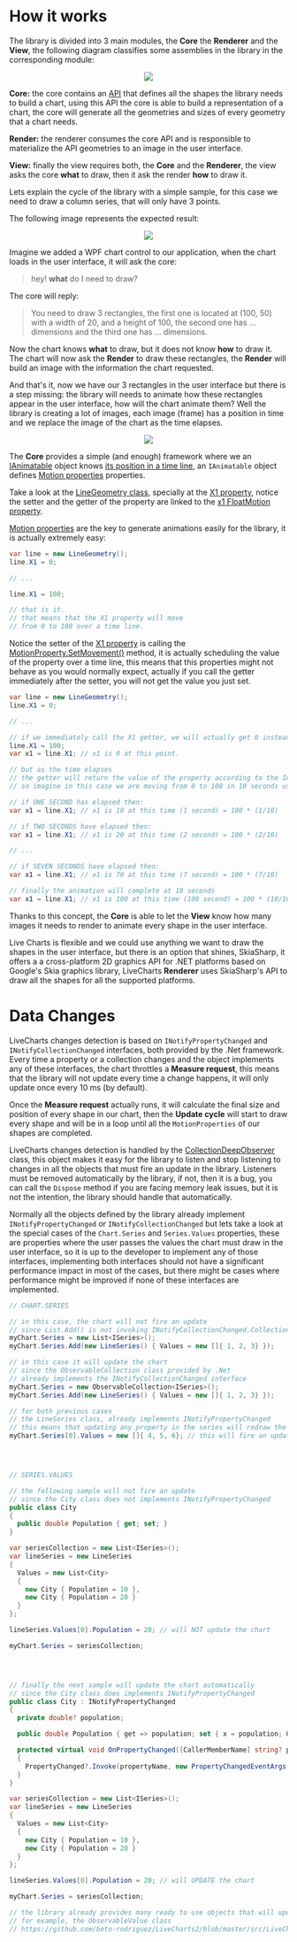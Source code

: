 <!--
To get help on editing this file, see https://github.com/beto-rodriguez/LiveCharts2/blob/dev/docs/readme.md
-->

# How it works

The library is divided into 3 main modules, the **Core** the **Renderer** and the **View**, the following
diagram classifies some assemblies in the library in the corresponding module:

<p align="center">
  <img src="https://raw.githubusercontent.com/beto-rodriguez/LiveCharts2/dev/docs/_assets/1.1.assemblies.png" />
</p>

**Core:** the core contains an [API](https://raw.githubusercontent.com/beto-rodriguez/LiveCharts2/dev/src/LiveChartsCore/Drawing)
that defines all the shapes the library needs to build a chart, using this API the core is able to build a
representation of a chart, the core will generate all the geometries and sizes of every geometry that a
chart needs.

**Render:** the renderer consumes the core API and is responsible to materialize the API geometries to an image
in the user interface.

**View:** finally the view requires both, the **Core** and the **Renderer**, the view asks the core **what** to draw,
then it ask the render **how** to draw it.

Lets explain the cycle of the library with a simple sample, for this case we need to draw a column series, 
that will only have 3 points.

The following image represents the expected result:

<p align="center">
  <img src="https://raw.githubusercontent.com/beto-rodriguez/LiveCharts2/dev/docs/_assets/1.1.bars1.png" />
</p>

Imagine we added a WPF chart control to our application, when the chart loads in the user interface, it will ask
the core:

> hey! **what** do I need to draw?

The core will reply:

> You need to draw 3 rectangles, the first one is located at (100, 50) with a width of 20, and a height of 100,
the second one has ... dimensions and the third one has ... dimensions.

Now the chart knows **what** to draw, but it does not know **how** to draw it. The chart will now ask 
the **Render** to draw these rectangles, the **Render** will build an image with the information the chart 
requested.

And that's it, now we have our 3 rectangles in the user interface but there is a step missing: the library will
needs to animate how these rectangles appear in the user interface, how will the chart animate them? Well the library is 
creating a lot of images, each image (frame) has a position in time and we replace the image of the chart as the time elapses.

<p align="center">
  <img src="https://raw.githubusercontent.com/beto-rodriguez/LiveCharts2/dev/docs/_assets/1.1.flipbook.gif" />
</p>

The **Core** provides a simple (and enough) framework where we an [IAnimatable](https://github.com/beto-rodriguez/LiveCharts2/blob/master/src/LiveChartsCore/Drawing/IAnimatable.cs) 
object knows [its position in a time line](https://github.com/beto-rodriguez/LiveCharts2/blob/master/src/LiveChartsCore/Drawing/IAnimatable.cs#L46), an `IAnimatable` object defines [Motion properties](https://github.com/beto-rodriguez/LiveCharts2/blob/master/src/LiveChartsCore/Motion/MotionProperty.cs) 
properties.

Take a look at the [LineGeometry class](https://github.com/beto-rodriguez/LiveCharts2/blob/master/src/skiasharp/LiveChartsCore.SkiaSharp/Drawing/Geometries/LineGeometry.cs), specially at the [X1 property](https://github.com/beto-rodriguez/LiveCharts2/blob/master/src/skiasharp/LiveChartsCore.SkiaSharp/Drawing/Geometries/LineGeometry.cs#L43), notice the setter and the getter of the property are linked to the [x1 FloatMotion property](https://github.com/beto-rodriguez/LiveCharts2/blob/master/src/skiasharp/LiveChartsCore.SkiaSharp/Drawing/Geometries/LineGeometry.cs#L48).

[Motion properties](https://github.com/beto-rodriguez/LiveCharts2/blob/master/src/LiveChartsCore/Motion/MotionProperty.cs) 
are the key to generate animations easily for the library, it is actually extremely easy:

``` c#
var line = new LineGeometry();
line.X1 = 0;

// ...

line.X1 = 100;

// that is it. 
// that means that the X1 property will move
// from 0 to 100 over a time line.
```

Notice the setter of the [X1 property](https://github.com/beto-rodriguez/LiveCharts2/blob/master/src/skiasharp/LiveChartsCore.SkiaSharp/Drawing/Geometries/LineGeometry.cs#L48) 
is calling the [MotionProperty.SetMovement()](https://github.com/beto-rodriguez/LiveCharts2/blob/master/src/LiveChartsCore/Motion/MotionProperty.cs#L89) 
method, it is actually scheduling the value of the property over a time line, this means that this properties 
might not behave as you would normally expect, actually if you call the getter immediately after the setter, you 
will not get the value you just set.

``` c#
var line = new LineGeometry();
line.X1 = 0;

// ... 

// if we immediately call the X1 getter, we will actually get 0 instead of 100
line.X1 = 100;
var x1 = line.X1; // x1 is 0 at this point.

// but as the time elapses
// the getter will return the value of the property according to the IAnimatable.CurrentTime property
// so imagine in this case we are moving from 0 to 100 in 10 seconds using a lineal transition:

// if ONE SECOND has elapsed then:
var x1 = line.X1; // x1 is 10 at this time (1 second) = 100 * (1/10)

// if TWO SECONDS have elapsed then:
var x1 = line.X1; // x1 is 20 at this time (2 second) = 100 * (2/10)

// ...

// if SEVEN SECONDS have elapsed then:
var x1 = line.X1; // x1 is 70 at this time (7 second) = 100 * (7/10)

// finally the animation will complete at 10 seconds
var x1 = line.X1; // x1 is 100 at this time (100 second) = 100 * (10/10)
```

Thanks to this concept, the **Core** is able to let the **View** know how many images it needs to render to animate
every shape in the user interface.

Live Charts is flexible and we could use anything we want to draw the shapes in the user interface, but there is an 
option that shines, SkiaSharp, it offers a a cross-platform 2D graphics API for .NET platforms based on Google's Skia 
graphics library, LiveCharts **Renderer** uses SkiaSharp's API to draw all the shapes for all the supported platforms.

# Data Changes

LiveCharts changes detection is based on `INotifyPropertyChanged` and `INotifyCollectionChanged` interfaces, both 
provided by the .Net framework. Every time a property or a collection changes and the object implements any of these 
interfaces, the chart throttles a **Measure request**, this means that the library will not update every time a 
change happens, it will only update once every 10 ms (by default).

Once the **Measure request** actually runs, it will calculate the final size and position of every shape in our chart, 
then the **Update cycle** will start to draw every shape and will be in a loop until all the `MotionProperties` of 
our shapes are completed.

LiveCharts changes detection is handled by the [CollectionDeepObserver](https://github.com/beto-rodriguez/LiveCharts2/blob/master/src/LiveChartsCore/Kernel/CollectionDeepObserver.cs) 
class, this object makes it easy for the library to listen and stop listening to changes in all the objects that 
must fire an update in the library. Listeners must be removed automatically by the library, if not, then it is a bug, 
you can call the `Dispose` method if you are facing memory leak issues, but it is not the intention, the library 
should handle that automatically.

Normally all the objects defined by the library already implement `INotifyPropertyChanged` or 
`INotifyCollectionChanged` but lets take a look at the special cases of the `Chart.Series` and `Series.Values` 
properties, these are properties where the user passes the values the chart must draw in the user interface, so it is 
up to the developer to implement any of those interfaces, implementing both interfaces should not have a significant 
performance impact in most of the cases, but there might be cases where performance might be improved if none of these 
interfaces are implemented. 

``` c#
// CHART.SERIES 

// in this case, the chart will not fire an update
// since List.Add() is not invoking INotifyCollectionChanged.CollectionChanged event
myChart.Series = new List<ISeries>();
myChart.Series.Add(new LineSeries() { Values = new []{ 1, 2, 3} });

// in this case it will update the chart
// since the ObservableCollection class provided by .Net
// already implements the INotifyCollectionChanged interface
myChart.Series = new ObservableCollection<ISeries>();
myChart.Series.Add(new LineSeries() { Values = new []{ 1, 2, 3} });

// for both previous cases
// the LineSeries class, already implements INotifyPropertyChanged
// this means that updating any property in the series will redraw the chart.
myChart.Series[0].Values = new []{ 4, 5, 6}; // this will fire an update




// SERIES.VALUES

// the following sample will not fire an update
// since the City class does not implements INotifyPropertyChanged
public class City
{
  public double Population { get; set; }
}

var seriesCollection = new List<ISeries>();
var lineSeries = new LineSeries 
{ 
  Values = new List<City> 
  { 
    new City { Population = 10 }, 
    new City { Population = 20 } 
  } 
};

lineSeries.Values[0].Population = 20; // will NOT update the chart

myChart.Series = seriesCollection;




// finally the next sample will update the chart automatically
// since the City class does implements INotifyPropertyChanged
public class City : INotifyPropertyChanged
{
  private double? population;

  public double Population { get => population; set { x = population; OnPropertyChanged(); } }

  protected virtual void OnPropertyChanged([CallerMemberName] string? propertyName = null)
  {
    PropertyChanged?.Invoke(propertyName, new PropertyChangedEventArgs(propertyName));
  }
}

var seriesCollection = new List<ISeries>();
var lineSeries = new LineSeries 
{ 
  Values = new List<City> 
  { 
    new City { Population = 10 }, 
    new City { Population = 20 } 
  } 
};

lineSeries.Values[0].Population = 20; // will UPDATE the chart

myChart.Series = seriesCollection;

// the library already provides many ready to use objects that will update the chart automatically
// for example, the ObservableValue class
// https://github.com/beto-rodriguez/LiveCharts2/blob/master/src/LiveChartsCore/Defaults/ObservableValue.cs
```
